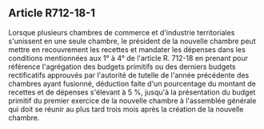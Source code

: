 Article R712-18-1
----
Lorsque plusieurs chambres de commerce et d'industrie territoriales s'unissent
en une seule chambre, le président de la nouvelle chambre peut mettre en
recouvrement les recettes et mandater les dépenses dans les conditions
mentionnées aux 1° à 4° de l'article R. 712-18 en prenant pour référence
l'agrégation des budgets primitifs ou des derniers budgets rectificatifs
approuvés par l'autorité de tutelle de l'année précédente des chambres ayant
fusionné, déduction faite d'un pourcentage du montant de recettes et de dépenses
s'élevant à 5 %, jusqu'à la présentation du budget primitif du premier exercice
de la nouvelle chambre à l'assemblée générale qui doit se réunir au plus tard
trois mois après la création de la nouvelle chambre.
